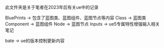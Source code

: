 此文件夹是关于笔者在2023年后有关ue中的记录

BluePrints -> 包含了蓝图类、蓝图组件、蓝图节点等内容
    Class -> 蓝图类
    Component -> 蓝图组件
    Node -> 蓝图节点
Inputs -> ue5专属特性增强输入相关笔记

bate -> ue的版本控制更新内容
